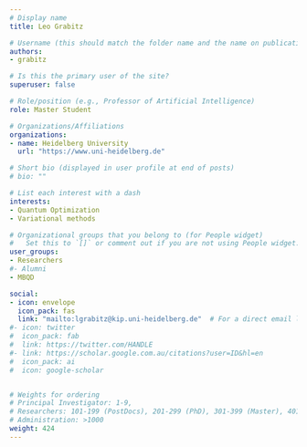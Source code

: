 ```yaml
---
# Display name
title: Leo Grabitz

# Username (this should match the folder name and the name on publications)
authors:
- grabitz

# Is this the primary user of the site?
superuser: false

# Role/position (e.g., Professor of Artificial Intelligence)
role: Master Student

# Organizations/Affiliations
organizations:
- name: Heidelberg University
  url: "https://www.uni-heidelberg.de"

# Short bio (displayed in user profile at end of posts)
# bio: ""

# List each interest with a dash
interests:
- Quantum Optimization
- Variational methods

# Organizational groups that you belong to (for People widget)
#   Set this to `[]` or comment out if you are not using People widget.
user_groups:
- Researchers
#- Alumni
- MBQD

social:
- icon: envelope
  icon_pack: fas
  link: "mailto:lgrabitz@kip.uni-heidelberg.de"  # For a direct email link, use "mailto:test@example.org".
#- icon: twitter
#  icon_pack: fab
#  link: https://twitter.com/HANDLE
#- link: https://scholar.google.com.au/citations?user=ID&hl=en
#  icon_pack: ai
#  icon: google-scholar


# Weights for ordering
# Principal Investigator: 1-9,
# Researchers: 101-199 (PostDocs), 201-299 (PhD), 301-399 (Master), 401-499 (Bachelor)
# Administration: >1000
weight: 424
---
```

